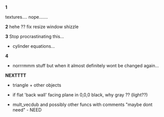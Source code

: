 

**1**

textures....
nope.......


**2**
hehe
??
fix resize window shizzle




**3**
Stop procrastinating this... 
- cylinder equations...



**4**

- norrrmmm
	stuff but when it almost definitely wont be changed again...



**NEXTTTT**

- triangle + other objects


- if flat 'back wall' facing plane in 0,0,0 black, why gray ?? (light??)

- mult_vecdub and possibly other funcs with comments "maybe dont need" - NEED

